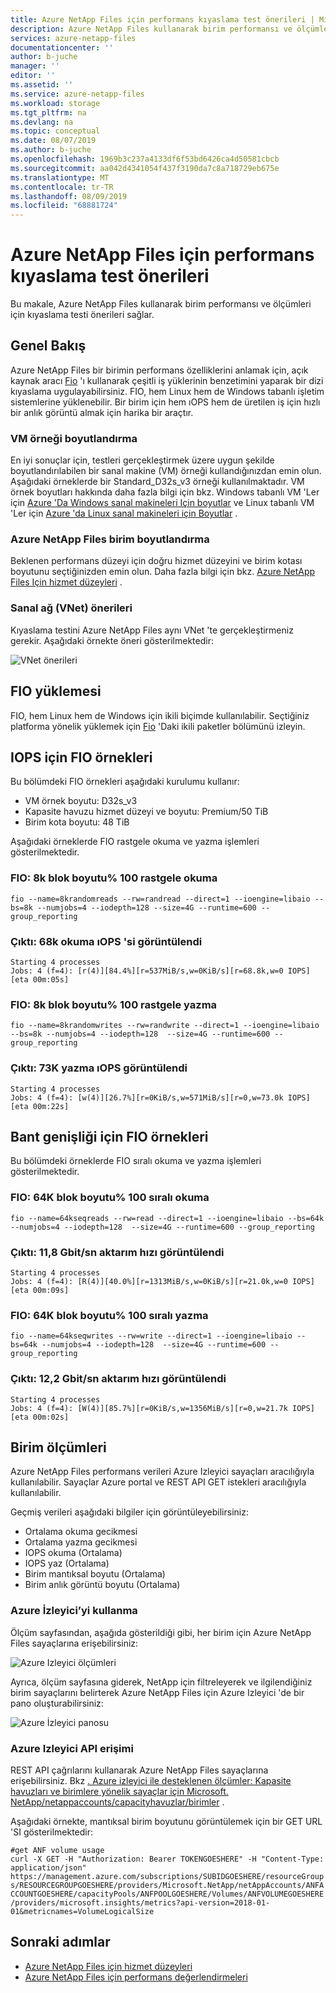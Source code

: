 ```yaml
---
title: Azure NetApp Files için performans kıyaslama test önerileri | Microsoft Docs
description: Azure NetApp Files kullanarak birim performansı ve ölçümleri için kıyaslama testi önerileri sağlar.
services: azure-netapp-files
documentationcenter: ''
author: b-juche
manager: ''
editor: ''
ms.assetid: ''
ms.service: azure-netapp-files
ms.workload: storage
ms.tgt_pltfrm: na
ms.devlang: na
ms.topic: conceptual
ms.date: 08/07/2019
ms.author: b-juche
ms.openlocfilehash: 1969b3c237a4133df6f53bd6426ca4d50581cbcb
ms.sourcegitcommit: aa042d4341054f437f3190da7c8a718729eb675e
ms.translationtype: MT
ms.contentlocale: tr-TR
ms.lasthandoff: 08/09/2019
ms.locfileid: "68881724"
---
```

# <a name="performance-benchmark-test-recommendations-for-azure-netapp-files"></a>Azure NetApp Files için performans kıyaslama test önerileri

Bu makale, Azure NetApp Files kullanarak birim performansı ve ölçümleri için kıyaslama testi önerileri sağlar.

## <a name="overview"></a>Genel Bakış

Azure NetApp Files bir birimin performans özelliklerini anlamak için, açık kaynak aracı [Fio](https://github.com/axboe/fio) 'ı kullanarak çeşitli iş yüklerinin benzetimini yaparak bir dizi kıyaslama uygulayabilirsiniz. FIO, hem Linux hem de Windows tabanlı işletim sistemlerine yüklenebilir.  Bir birim için hem ıOPS hem de üretilen iş için hızlı bir anlık görüntü almak için harika bir araçtır.

### <a name="vm-instance-sizing"></a>VM örneği boyutlandırma

En iyi sonuçlar için, testleri gerçekleştirmek üzere uygun şekilde boyutlandırılabilen bir sanal makine (VM) örneği kullandığınızdan emin olun. Aşağıdaki örneklerde bir Standard_D32s_v3 örneği kullanılmaktadır. VM örnek boyutları hakkında daha fazla bilgi için bkz. Windows tabanlı VM 'Ler için [Azure 'Da Windows sanal makineleri Için boyutlar](https://docs.microsoft.com/azure/virtual-machines/windows/sizes?toc=%2fazure%2fvirtual-network%2ftoc.json) ve Linux tabanlı VM 'Ler için [Azure 'da Linux sanal makineleri için Boyutlar](https://docs.microsoft.com/azure/virtual-machines/linux/sizes?toc=%2fazure%2fvirtual-machines%2flinux%2ftoc.json) .

### <a name="azure-netapp-files-volume-sizing"></a>Azure NetApp Files birim boyutlandırma

Beklenen performans düzeyi için doğru hizmet düzeyini ve birim kotası boyutunu seçtiğinizden emin olun. Daha fazla bilgi için bkz. [Azure NetApp Files Için hizmet düzeyleri](azure-netapp-files-service-levels.md) .

### <a name="virtual-network-vnet-recommendations"></a>Sanal ağ (VNet) önerileri

Kıyaslama testini Azure NetApp Files aynı VNet 'te gerçekleştirmeniz gerekir. Aşağıdaki örnekte öneri gösterilmektedir:

![VNet önerileri](../media/azure-netapp-files/azure-netapp-files-benchmark-testing-vnet.png)

## <a name="installation-of-fio"></a>FIO yüklemesi

FIO, hem Linux hem de Windows için ikili biçimde kullanılabilir. Seçtiğiniz platforma yönelik yüklemek için [Fio](https://github.com/axboe/fio) 'Daki ikili paketler bölümünü izleyin.

## <a name="fio-examples-for-iops"></a>IOPS için FIO örnekleri 

Bu bölümdeki FIO örnekleri aşağıdaki kurulumu kullanır:
* VM örnek boyutu: D32s_v3
* Kapasite havuzu hizmet düzeyi ve boyutu: Premium/50 TiB
* Birim kota boyutu: 48 TiB

Aşağıdaki örneklerde FIO rastgele okuma ve yazma işlemleri gösterilmektedir.

### <a name="fio-8k-block-size-100-random-reads"></a>FIO: 8k blok boyutu% 100 rastgele okuma

`fio --name=8krandomreads --rw=randread --direct=1 --ioengine=libaio --bs=8k --numjobs=4 --iodepth=128 --size=4G --runtime=600 --group_reporting`

### <a name="output-68k-read-iops-displayed"></a>Çıktı: 68k okuma ıOPS 'si görüntülendi

`Starting 4 processes`  
`Jobs: 4 (f=4): [r(4)][84.4%][r=537MiB/s,w=0KiB/s][r=68.8k,w=0 IOPS][eta 00m:05s]`

### <a name="fio-8k-block-size-100-random-writes"></a>FIO: 8k blok boyutu% 100 rastgele yazma

`fio --name=8krandomwrites --rw=randwrite --direct=1 --ioengine=libaio --bs=8k --numjobs=4 --iodepth=128  --size=4G --runtime=600 --group_reporting`

### <a name="output-73k-write-iops-displayed"></a>Çıktı: 73K yazma ıOPS görüntülendi

`Starting 4 processes`  
`Jobs: 4 (f=4): [w(4)][26.7%][r=0KiB/s,w=571MiB/s][r=0,w=73.0k IOPS][eta 00m:22s]`

## <a name="fio-examples-for-bandwidth"></a>Bant genişliği için FIO örnekleri

Bu bölümdeki örneklerde FIO sıralı okuma ve yazma işlemleri gösterilmektedir.

### <a name="fio-64k-block-size-100-sequential-reads"></a>FIO: 64K blok boyutu% 100 sıralı okuma

`fio --name=64kseqreads --rw=read --direct=1 --ioengine=libaio --bs=64k --numjobs=4 --iodepth=128  --size=4G --runtime=600 --group_reporting`

### <a name="output-118-gbits-throughput-displayed"></a>Çıktı: 11,8 Gbit/sn aktarım hızı görüntülendi

`Starting 4 processes`  
`Jobs: 4 (f=4): [R(4)][40.0%][r=1313MiB/s,w=0KiB/s][r=21.0k,w=0 IOPS][eta 00m:09s]`

### <a name="fio-64k-block-size-100-sequential-writes"></a>FIO: 64K blok boyutu% 100 sıralı yazma

`fio --name=64kseqwrites --rw=write --direct=1 --ioengine=libaio --bs=64k --numjobs=4 --iodepth=128  --size=4G --runtime=600 --group_reporting`

### <a name="output-122-gbits-throughput-displayed"></a>Çıktı: 12,2 Gbit/sn aktarım hızı görüntülendi

`Starting 4 processes`  
`Jobs: 4 (f=4): [W(4)][85.7%][r=0KiB/s,w=1356MiB/s][r=0,w=21.7k IOPS][eta 00m:02s]`

## <a name="volume-metrics"></a>Birim ölçümleri

Azure NetApp Files performans verileri Azure Izleyici sayaçları aracılığıyla kullanılabilir. Sayaçlar Azure portal ve REST API GET istekleri aracılığıyla kullanılabilir. 

Geçmiş verileri aşağıdaki bilgiler için görüntüleyebilirsiniz:
* Ortalama okuma gecikmesi 
* Ortalama yazma gecikmesi 
* IOPS okuma (Ortalama)
* IOPS yaz (Ortalama)
* Birim mantıksal boyutu (Ortalama)
* Birim anlık görüntü boyutu (Ortalama)

### <a name="using-azure-monitor"></a>Azure İzleyici’yi kullanma 

Ölçüm sayfasından, aşağıda gösterildiği gibi, her birim için Azure NetApp Files sayaçlarına erişebilirsiniz:

![Azure Izleyici ölçümleri](../media/azure-netapp-files/azure-netapp-files-benchmark-monitor-metrics.png)

Ayrıca, ölçüm sayfasına giderek, NetApp için filtreleyerek ve ilgilendiğiniz birim sayaçlarını belirterek Azure NetApp Files için Azure Izleyici 'de bir pano oluşturabilirsiniz: 

![Azure İzleyici panosu](../media/azure-netapp-files/azure-netapp-files-benchmark-monitor-dashboard.png)

### <a name="azure-monitor-api-access"></a>Azure Izleyici API erişimi

REST API çağrılarını kullanarak Azure NetApp Files sayaçlarına erişebilirsiniz. Bkz [. Azure izleyici ile desteklenen ölçümler: Kapasite havuzları ve birimlere yönelik sayaçlar için Microsoft. NetApp/netappaccounts/capacityhavuzlar/birimler](https://docs.microsoft.com/azure/azure-monitor/platform/metrics-supported#microsoftnetappnetappaccountscapacitypoolsvolumes) .

Aşağıdaki örnekte, mantıksal birim boyutunu görüntülemek için bir GET URL 'SI gösterilmektedir:

`#get ANF volume usage`  
`curl -X GET -H "Authorization: Bearer TOKENGOESHERE" -H "Content-Type: application/json" https://management.azure.com/subscriptions/SUBIDGOESHERE/resourceGroups/RESOURCEGROUPGOESHERE/providers/Microsoft.NetApp/netAppAccounts/ANFACCOUNTGOESHERE/capacityPools/ANFPOOLGOESHERE/Volumes/ANFVOLUMEGOESHERE/providers/microsoft.insights/metrics?api-version=2018-01-01&metricnames=VolumeLogicalSize`


## <a name="next-steps"></a>Sonraki adımlar

- [Azure NetApp Files için hizmet düzeyleri](azure-netapp-files-service-levels.md)
- [Azure NetApp Files için performans değerlendirmeleri](azure-netapp-files-performance-benchmarks.md)